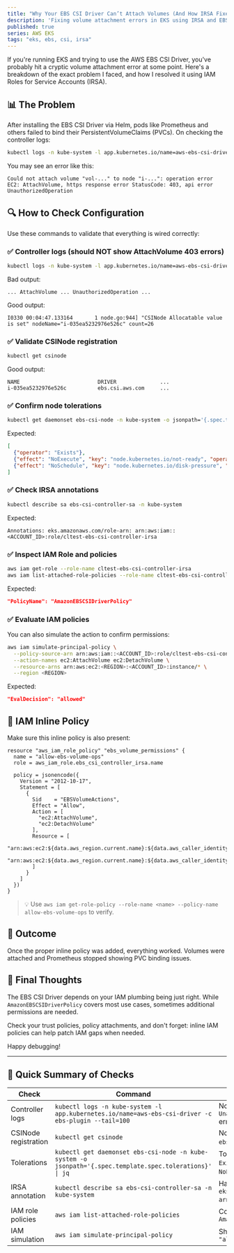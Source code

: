 ```yaml
---
title: "Why Your EBS CSI Driver Can’t Attach Volumes (And How IRSA Fixes It)"
description: 'Fixing volume attachment errors in EKS using IRSA and EBS CSI Driver with step-by-step checks and IAM configuration.'
published: true
series: AWS EKS
tags: "eks, ebs, csi, irsa"
---
```


If you're running EKS and trying to use the AWS EBS CSI Driver, you've probably hit a cryptic volume attachment error at some point. Here's a breakdown of the exact problem I faced, and how I resolved it using IAM Roles for Service Accounts (IRSA).

## 📊 The Problem

After installing the EBS CSI Driver via Helm, pods like Prometheus and others failed to bind their PersistentVolumeClaims (PVCs). On checking the controller logs:

```bash
kubectl logs -n kube-system -l app.kubernetes.io/name=aws-ebs-csi-driver -c ebs-plugin --tail=100
```

You may see an error like this:

```plaintext
Could not attach volume "vol-..." to node "i-...": operation error EC2: AttachVolume, https response error StatusCode: 403, api error UnauthorizedOperation
```

## 🔍 How to Check Configuration

Use these commands to validate that everything is wired correctly:

### ✅ Controller logs (should NOT show AttachVolume 403 errors)

```bash
kubectl logs -n kube-system -l app.kubernetes.io/name=aws-ebs-csi-driver -c ebs-plugin --tail=100
```

Bad output:

```plaintext
... AttachVolume ... UnauthorizedOperation ...
```

Good output:

```plaintext
I0330 00:04:47.133164       1 node.go:944] "CSINode Allocatable value is set" nodeName="i-035ea5232976e526c" count=26
```

### ✅ Validate CSINode registration

```bash
kubectl get csinode
```

Good output:

```plaintext
NAME                         DRIVER              ...
i-035ea5232976e526c          ebs.csi.aws.com     ...
```

### ✅ Confirm node tolerations

```bash
kubectl get daemonset ebs-csi-node -n kube-system -o jsonpath='{.spec.template.spec.tolerations}' | jq
```

Expected:

```json
[
  {"operator": "Exists"},
  {"effect": "NoExecute", "key": "node.kubernetes.io/not-ready", "operator": "Exists"},
  {"effect": "NoSchedule", "key": "node.kubernetes.io/disk-pressure", "operator": "Exists"}
]
```

### ✅ Check IRSA annotations

```bash
kubectl describe sa ebs-csi-controller-sa -n kube-system
```

Expected:

```plaintext
Annotations: eks.amazonaws.com/role-arn: arn:aws:iam::<ACCOUNT_ID>:role/cltest-ebs-csi-controller-irsa
```

### ✅ Inspect IAM Role and policies

```bash
aws iam get-role --role-name cltest-ebs-csi-controller-irsa
aws iam list-attached-role-policies --role-name cltest-ebs-csi-controller-irsa
```

Expected:

```json
"PolicyName": "AmazonEBSCSIDriverPolicy"
```

### ✅ Evaluate IAM policies

You can also simulate the action to confirm permissions:

```bash
aws iam simulate-principal-policy \
  --policy-source-arn arn:aws:iam::<ACCOUNT_ID>:role/cltest-ebs-csi-controller-irsa \
  --action-names ec2:AttachVolume ec2:DetachVolume \
  --resource-arns arn:aws:ec2:<REGION>:<ACCOUNT_ID>:instance/* \
  --region <REGION>
```

Expected:

```json
"EvalDecision": "allowed"
```

## 🔐 IAM Inline Policy

Make sure this inline policy is also present:

```hcl
resource "aws_iam_role_policy" "ebs_volume_permissions" {
  name = "allow-ebs-volume-ops"
  role = aws_iam_role.ebs_csi_controller_irsa.name

  policy = jsonencode({
    Version = "2012-10-17",
    Statement = [
      {
        Sid    = "EBSVolumeActions",
        Effect = "Allow",
        Action = [
          "ec2:AttachVolume",
          "ec2:DetachVolume"
        ],
        Resource = [
          "arn:aws:ec2:${data.aws_region.current.name}:${data.aws_caller_identity.current.account_id}:volume/*",
          "arn:aws:ec2:${data.aws_region.current.name}:${data.aws_caller_identity.current.account_id}:instance/*"
        ]
      }
    ]
  })
}
```

> 💡 Use `aws iam get-role-policy --role-name <name> --policy-name allow-ebs-volume-ops` to verify.

## 🎉 Outcome

Once the proper inline policy was added, everything worked. Volumes were attached and Prometheus stopped showing PVC binding issues.

## 👋 Final Thoughts

The EBS CSI Driver depends on your IAM plumbing being just right. While `AmazonEBSCSIDriverPolicy` covers most use cases, sometimes additional permissions are needed.

Check your trust policies, policy attachments, and don't forget: inline IAM policies can help patch IAM gaps when needed.

Happy debugging!

---

## 🧪 Quick Summary of Checks

| Check                             | Command                                                                 | Expected Result                                                                 |
|----------------------------------|-------------------------------------------------------------------------|----------------------------------------------------------------------------------|
| Controller logs                  | `kubectl logs -n kube-system -l app.kubernetes.io/name=aws-ebs-csi-driver -c ebs-plugin --tail=100` | No `UnauthorizedOperation` errors                                               |
| CSINode registration             | `kubectl get csinode`                                                  | Node lists `ebs.csi.aws.com` driver                                             |
| Tolerations                      | `kubectl get daemonset ebs-csi-node -n kube-system -o jsonpath='{.spec.template.spec.tolerations}' \| jq` | Tolerations include `Exists`, `NoSchedule`, `NoExecute` keys                  |
| IRSA annotation                  | `kubectl describe sa ebs-csi-controller-sa -n kube-system`             | Has `eks.amazonaws.com/role-arn` annotation                                      |
| IAM role policies                | `aws iam list-attached-role-policies`                                   | Contains `AmazonEBSCSIDriverPolicy`                                             |
| IAM simulation                   | `aws iam simulate-principal-policy`                                     | Shows `"EvalDecision": "allowed"`                                              |
